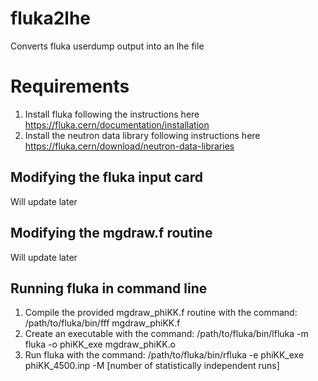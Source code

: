 # fluka2lhe
Converts fluka userdump output into an lhe file

# Requirements
1. Install fluka following the instructions here https://fluka.cern/documentation/installation
2. Install the neutron data library following instructions here https://fluka.cern/download/neutron-data-libraries

## Modifying the fluka input card
Will update later

## Modifying the mgdraw.f routine
Will update later

## Running fluka in command line
1. Compile the provided mgdraw_phiKK.f routine with the command: /path/to/fluka/bin/fff mgdraw_phiKK.f
2. Create an executable with the command: /path/to/fluka/bin/lfluka -m fluka -o phiKK_exe  mgdraw_phiKK.o
3. Run fluka with the command: /path/to/fluka/bin/rfluka -e phiKK_exe phiKK_4500.inp -M [number of statistically independent runs]
 
